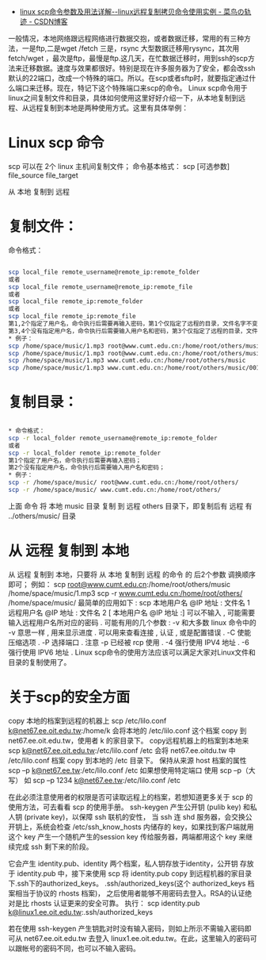 

* [linux scp命令参数及用法详解--linux远程复制拷贝命令使用实例 - 菜鸟の轨迹 - CSDN博客 ](http://blog.csdn.net/jiangkai_nju/article/details/7338177)

一般情况，本地网络跟远程网络进行数据交抱，或者数据迁移，常用的有三种方法，一是ftp,二是wget /fetch 三是，rsync 大型数据迁移用rysync，其次用fetch/wget ，最次是ftp，最慢是ftp.这几天，在忙数据迁移时，用到ssh的scp方法来迁移数据。速度与效果都很好。特别是现在许多服务器为了安全，都会改ssh默认的22端口，改成一个特殊的端口。所以。在scp或者sftp时，就要指定通过什么端口来迁移。现在，特记下这个特殊端口来scp的命令。
Linux scp命令用于linux之间复制文件和目录，具体如何使用这里好好介绍一下，从本地复制到远程、从远程复制到本地是两种使用方式。这里有具体举例：

# Linux scp 命令

scp 可以在 2个 linux 主机间复制文件；
命令基本格式：
scp [可选参数] file_source file_target

从 本地 复制到 远程
# 复制文件：
命令格式：

```sh

scp local_file remote_username@remote_ip:remote_folder
或者
scp local_file remote_username@remote_ip:remote_file
或者
scp local_file remote_ip:remote_folder
或者
scp local_file remote_ip:remote_file
第1,2个指定了用户名，命令执行后需要再输入密码，第1个仅指定了远程的目录，文件名字不变，第2个指定了文件名；
第3,4个没有指定用户名，命令执行后需要输入用户名和密码，第3个仅指定了远程的目录，文件名字不变，第4个指定了文件名；
* 例子：
scp /home/space/music/1.mp3 root@www.cumt.edu.cn:/home/root/others/music
scp /home/space/music/1.mp3 root@www.cumt.edu.cn:/home/root/others/music/001.mp3
scp /home/space/music/1.mp3 www.cumt.edu.cn:/home/root/others/music
scp /home/space/music/1.mp3 www.cumt.edu.cn:/home/root/others/music/001.mp3
```

# 复制目录：
```sh

* 命令格式：
scp -r local_folder remote_username@remote_ip:remote_folder
或者
scp -r local_folder remote_ip:remote_folder
第1个指定了用户名，命令执行后需要再输入密码；
第2个没有指定用户名，命令执行后需要输入用户名和密码；
* 例子：
scp -r /home/space/music/ root@www.cumt.edu.cn:/home/root/others/
scp -r /home/space/music/ www.cumt.edu.cn:/home/root/others/
```

上面 命令 将 本地 music 目录 复制 到 远程 others 目录下，即复制后有 远程 有 ../others/music/ 目录

# 从 远程 复制到 本地

从 远程 复制到 本地，只要将 从 本地 复制到 远程 的命令 的 后2个参数 调换顺序 即可；
例如：
scp root@www.cumt.edu.cn:/home/root/others/music /home/space/music/1.mp3
scp -r www.cumt.edu.cn:/home/root/others/ /home/space/music/
最简单的应用如下 :
scp 本地用户名 @IP 地址 : 文件名 1 远程用户名 @IP 地址 : 文件名 2
[ 本地用户名 @IP 地址 :] 可以不输入 , 可能需要输入远程用户名所对应的密码 .
可能有用的几个参数 :
-v 和大多数 linux 命令中的 -v 意思一样 , 用来显示进度 . 可以用来查看连接 , 认证 , 或是配置错误 .
-C 使能压缩选项 .
-P 选择端口 . 注意 -p 已经被 rcp 使用 .
-4 强行使用 IPV4 地址 .
-6 强行使用 IPV6 地址 .
Linux scp命令的使用方法应该可以满足大家对Linux文件和目录的复制使用了。


# 关于scp的安全方面
copy 本地的档案到远程的机器上
scp /etc/lilo.conf k@net67.ee.oit.edu.tw:/home/k
会将本地的 /etc/lilo.conf 这个档案 copy 到 net67.ee.oit.edu.tw，使用者 k 的家目录下。
copy远程机器上的档案到本地来
scp k@net67.ee.oit.edu.tw:/etc/lilo.conf /etc
会将 net67.ee.oitdu.tw 中 /etc/lilo.conf 档案 copy 到本地的 /etc 目录下。
保持从来源 host 档案的属性
scp –p k@net67.ee.tw:/etc/lilo.conf /etc
如果想使用特定端口 使用 scp –p（大写） 如 scp –p 1234 k@net67.ee.tw:/etc/lilo.conf /etc

在此必须注意使用者的权限是否可读取远程上的档案，若想知道更多关于 scp 的使用方法，可去看看 scp 的使用手册。
ssh-keygen
产生公开钥 (pulib key) 和私人钥 (private key)，以保障 ssh 联机的安性， 当 ssh 连 shd 服务器，会交换公开钥上，系统会检查 /etc/ssh_know_hosts 内储存的 key，如果找到客户端就用这个 key 产生一个随机产生的session key 传给服务器，两端都用这个 key 来继续完成 ssh 剩下来的阶段。

它会产生 identity.pub、identity 两个档案，私人钥存放于identity，公开钥 存放于 identity.pub 中，接下来使用 scp 将 identity.pub copy 到远程机器的家目录下.ssh下的authorized_keys。 .ssh/authorized_keys(这个 authorized_keys 档案相当于协议的 rhosts 档案)， 之后使用者能够不用密码去登入。RSA的认证绝对是比 rhosts 认证更来的安全可靠。
执行：
scp identity.pub k@linux1.ee.oit.edu.tw:.ssh/authorized_keys

若在使用 ssh-keygen 产生钥匙对时没有输入密码，则如上所示不需输入密码即可从 net67.ee.oit.edu.tw 去登入 linux1.ee.oit.edu.tw。在此，这里输入的密码可以跟帐号的密码不同，也可以不输入密码。